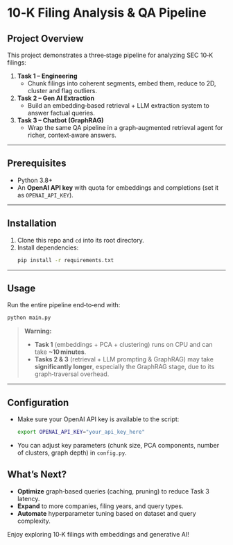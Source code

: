 # 10‑K Filing Analysis & QA Pipeline

## Project Overview  
This project demonstrates a three‑stage pipeline for analyzing SEC 10‑K filings:  
1. **Task 1 – Engineering**  
   - Chunk filings into coherent segments, embed them, reduce to 2D, cluster and flag outliers.  
2. **Task 2 – Gen AI Extraction**  
   - Build an embedding‑based retrieval + LLM extraction system to answer factual queries.  
3. **Task 3 – Chatbot (GraphRAG)**  
   - Wrap the same QA pipeline in a graph‑augmented retrieval agent for richer, context‑aware answers.

---

## Prerequisites  
- Python 3.8+  
- An **OpenAI API key** with quota for embeddings and completions (set it as `OPENAI_API_KEY`).

---

## Installation

1. Clone this repo and `cd` into its root directory.  
2. Install dependencies:
   ```bash
   pip install -r requirements.txt
   ```

---

## Usage

Run the entire pipeline end‑to‑end with:
```bash
python main.py
```

> **Warning:**  
> - **Task 1** (embeddings + PCA + clustering) runs on CPU and can take **~10 minutes**.  
> - **Tasks 2 & 3** (retrieval + LLM prompting & GraphRAG) may take **significantly longer**, especially the GraphRAG stage, due to its graph‑traversal overhead.

---

## Configuration

- Make sure your OpenAI API key is available to the script:
  ```bash
  export OPENAI_API_KEY="your_api_key_here"
  ```
- You can adjust key parameters (chunk size, PCA components, number of clusters, graph depth) in `config.py`.


## What’s Next?

- **Optimize** graph‑based queries (caching, pruning) to reduce Task 3 latency.  
- **Expand** to more companies, filing years, and query types.  
- **Automate** hyperparameter tuning based on dataset and query complexity.

Enjoy exploring 10‑K filings with embeddings and generative AI!  

